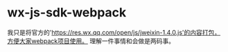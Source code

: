 # wx-js-sdk-webpack
我只是将官方的'https://res.wx.qq.com/open/js/jweixin-1.4.0.js'的内容打包，方便大家webpack项目使用。
理解一件事情和会做是两码事。
